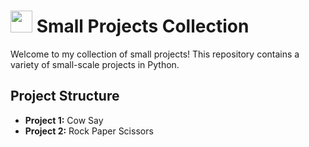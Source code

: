 # <img src="https://cdn.jsdelivr.net/gh/devicons/devicon@latest/icons/python/python-original.svg" width = "35" /> Small Projects Collection
Welcome to my collection of small projects! This repository contains a variety of small-scale projects in Python.

## Project Structure
<ul>
  <li><b>Project 1:</b> Cow Say</li>
  <li><b>Project 2:</b> Rock Paper Scissors</li>
</ul>
